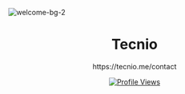 ![welcome-bg-2](https://user-images.githubusercontent.com/50290580/124369381-11ed1800-dc74-11eb-90a9-2ff2073c3b97.jpg)

<h1 align="center">Tecnio</h1>

<p align="center">https://tecnio.me/contact</p>

<a href="https://github.com/Tecnio">
  <p align="center">
    <img src="https://komarev.com/ghpvc/?username=Tecnio" alt="Profile Views">
  </p>
</a>
